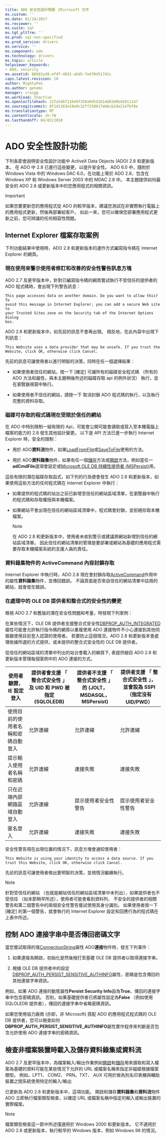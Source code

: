 ```yaml
---
title: ADO 安全性設計問題 |Microsoft 文件
ms.custom: ''
ms.date: 01/19/2017
ms.reviewer: ''
ms.suite: sql
ms.tgt_pltfrm: ''
ms.prod: sql-non-specified
ms.prod_service: drivers
ms.service: ''
ms.component: ado
ms.technology: drivers
ms.topic: article
helpviewer_keywords:
- ADO, security
ms.assetid: 86b83a38-efdf-4831-a6d5-7e470d517d1c
caps.latest.revision: 18
author: MightyPen
ms.author: genemi
manager: craigg
ms.workload: Inactive
ms.openlocfilehash: 21fa5dbf11649f350a9d5d2614d83d6b45011147
ms.sourcegitcommit: 8f1d1363e18e0c32ff250617ab6cb2da2147bf8e
ms.translationtype: MT
ms.contentlocale: zh-TW
ms.lasthandoff: 04/03/2018
---
```

# <a name="ado-security-design-features"></a>ADO 安全性設計功能
下列各節會說明安全性設計功能中 ActiveX Data Objects (ADO) 2.8 和更新版本。 在 ADO 中 2.8 已進行這些變更，以提升安全性。 ADO 6.0 中，隨附於 Windows Vista 中的 Windows DAC 6.0，在功能上等於 ADO 2.8，包含在 Windows XP 和 Windows Server 2003 中的 MDAC 2.8 中。 本主題提供如何最安全的 ADO 2.8 或更新版本中的您應用程式的相關資訊。

> [!IMPORTANT]
>  如果您要更新您的應用程式從 ADO 的較早版本，建議您測試在非實際執行電腦上的應用程式更新，然後再部署給客戶。 如此一來，您可以確保您部署應用程式更新之前，您可辨識的任何相容性問題。

## <a name="internet-explorer-file-access-scenarios"></a>Internet Explorer 檔案存取案例
 下列功能結果中使用時，ADO 2.8 和更新版本的運作方式編寫指令碼在 Internet Explorer 的網頁。

### <a name="revised-and-improved-security-warning-message-box-now-used-to-alert-users"></a>現在使用來警示使用者修訂和改善的安全性警告訊息方塊
 ADO 2.7 及更早版本中，針對已編寫指令碼的網頁嘗試執行不受信任的提供者的 ADO 程式碼時，會出現下列警告訊息：

```
This page accesses data on another domain. Do you want to allow this? To
avoid this message in Internet Explorer, you can add a secure Web site to
your Trusted Sites zone on the Security tab of the Internet Options dialog
box.
```

 ADO 2.8 和更新版本中，如先前的訊息不會再出現。 相反地，在此內容中出現下列訊息：

```
This Website uses a data provider that may be unsafe. If you trust the
Website, click OK, otherwise click Cancel.
```

 先前的訊息可讓使用者以進行明智的決策，同時在任一個選擇結果：

-   如果使用者信任的網站，按一下 [確定] 可讓所有的磁碟安全程式碼 （所有的 ADO 方法和屬性，與本主題稍後所述的磁碟存取 api 的例外狀況） 執行，並在瀏覽器視窗中執行。

-   如果使用者不信任的網站，請按一下 取消封鎖 ADO 程式碼的執行，以及執行完整的資料存取。

### <a name="disk-accessible-code-limited-now-to-trusted-sites"></a>磁碟可存取的程式碼現在受限於信任的網站
 在 ADO 中特別限制一組有限的 Api，可能會公開可能會讀取或寫入至本機電腦上檔案的能力的 2.8 發生其他設計變更。 以下是 API 方法已進一步執行 Internet Explorer 時，安全的限制：

-   用於 ADO**資料流**物件，如果[LoadFromFile](../../ado/reference/ado-api/loadfromfile-method-ado.md)或[SaveToFile](../../ado/reference/ado-api/savetofile-method.md)使用的方法。

-   用於 ADO**資料錄集**物件，如果有任一個[儲存](../../ado/reference/ado-api/save-method.md)方法或[開啟](../../ado/reference/ado-api/open-method-ado-recordset.md)方法，例如當任一**adCmdFile**選項會設定或[Microsoft OLE DB 持續性提供者 (MSPersist)](../../ado/guide/appendixes/microsoft-ole-db-persistence-provider-ado-service-provider.md)用。

 這些有限的潛在磁碟存取函式，如下列的行為便會發生 ADO 2.8 和更新版本，如果使用這些方法的任何程式碼在 Internet Explorer 中執行：

-   如果提供的程式碼的站台之前已新增至信任的網站區域清單，在瀏覽器中執行的程式碼和存取權授與本機檔案。

-   如果網站不會出現在信任的網站區域清單中，程式碼會封鎖，並拒絕存取本機檔案。

    > [!NOTE]
    >  在 ADO 2.8 和更新版本中，使用者未收到警示或建議將網站新增到信任的網站區域清單。 因此信任的網站清單的管理是要部署或網站為基礎的應用程式需要存取本機檔案系統的支援人員的責任。

### <a name="access-blocked-to-the-activecommand-property-on-recordset-objects"></a>資料錄集物件的 ActiveCommand 內容封鎖存取
 Internet Explorer 中執行時，ADO 2.8 現在會封鎖存取[ActiveCommand](../../ado/reference/ado-api/activecommand-property-ado.md)作用中的屬性**資料錄集**物件，並傳回錯誤。 不論頁面是否來自信任的網站清單中註冊的網站，就會發生錯誤。

### <a name="changes-in-handling-for-ole-db-providers-and-integrated-security"></a>在處理中的 OLE DB 提供者和整合式的安全性的變更
 檢視 ADO 2.7 和舊版的潛在安全性問題和考量，時發現下列案例：

 在某些情況下，OLE DB 提供者支援整合式安全性[DBPROP_AUTH_INTEGRATED](https://msdn.microsoft.com/library/windows/desktop/ms712973.aspx)屬性可能會允許執行指令碼的網頁以重複使用 ADO 連接物件不小心連接到其他伺服器使用目前登入認證的使用者。 若要防止這個情況，ADO 2.8 和更新版本會處理依據所選的方式提供，或未提供的整合式安全性的 OLE DB 提供者。

 從信任的網站區域的清單中列出的站台會載入的網頁下, 表提供細目 ADO 2.8 和更新版本管理每個案例中的 ADO 連接的方式。

|使用者驗證，IE 設定登入|提供者會支援 「 整合式安全性 」 及 UID 和 PWD 被指定 (SQLOLEDB)|提供者不支援 「 整合式安全性 」 的 (JOLT，MSDASQL，MSPersist)|提供者支援 「 整合式安全性 」，並會設為 SSPI （指定沒有 UID/PWD）|
|------------------------------------------------|----------------------------------------------------------------------------------------|----------------------------------------------------------------------------------|-------------------------------------------------------------------------------------------------|
|使用目前的使用者名稱和密碼自動登入|允許連線|允許連線|允許連線|
|提示輸入使用者名稱和密碼|允許連線|連接失敗|連接失敗|
|只在近端內部網路區域自動登入|允許連線|提示使用者安全性警告|提示使用者安全性警告|
|匿名登入|允許連線|連接失敗|連接失敗|

 安全性警告現在出現位置的情況下，訊息方塊會通知使用者：

```
This Website is using your identity to access a data source. If you trust this Website, click OK, otherwise click Cancel.
```

 先前的訊息可讓使用者做出更明智的決策，並視情況繼續執行。

> [!NOTE]
>  針對受信任的網站 （也就是網站信任的網站區域清單中未列出），如果提供者也不受信任 （如本節稍早所述），使用者可能會看到資料列、 不安全的提供者的相關警告和第二個警告中的兩個安全性警告嘗試使用其身分識別。 如果使用者按一下 [確定] 的第一個警告，就會執行的 Internet Explorer 設定和回應行為的程式碼在上表中所述。

## <a name="controlling-whether-password-text-is-returned-in-ado-connection-strings"></a>控制 ADO 連接字串中是否傳回密碼文字
 當您嘗試取得的值[ConnectionString](../../ado/reference/ado-api/connectionstring-property-ado.md)屬性 ADO**連接**物件時，發生下列事件：

1.  如果連接為開啟，初始化是然後撥打至基礎 OLE DB 提供者以取得連接字串。

2.  根據 OLE DB 提供者中的設定[DBPROP_AUTH_PERSIST_SENSITIVE_AUTHINFO](https://msdn.microsoft.com/library/windows/desktop/ms714905.aspx)屬性，密碼是包含傳回的其他連接字串資訊。

 例如，如果 ADO 連接的動態屬性**Persist Security Info**設為**True**，傳回的連接字串中包含密碼資訊。 否則，如果基礎提供者已將屬性設定為**False** （例如使用 SQLOLEDB 提供者），傳回的連接字串中省略密碼資訊。

 如果您使用協力廠商 (亦即，非 Microsoft) 搭配 ADO 的應用程式程式碼的 OLE DB 提供者，您可以檢查如何**DBPROP_AUTH_PERSIST_SENSITIVE_AUTHINFO**屬性實作程序來判斷是否包含允許使用 ADO 連接字串的密碼資訊。

## <a name="checking-for-non-file-devices-when-loading-and-saving-recordsets-or-streams"></a>檢查非檔案裝置時載入及儲存資料錄集或資料流
 ADO 2.7 及更早版本中，為檔案輸入/輸出作業例如[開啟](../../ado/reference/ado-api/open-method-ado-recordset.md)和[儲存](../../ado/reference/ado-api/save-method.md)用來讀取和寫入檔案為基礎的資料可能在某些情況下允許的 URL 或檔案名稱來指定非磁碟根據檔案類型。 例如，LPT1、 COM2、 PRN。TXT、 AUX 可用於做為別名印表機與輔助裝置之間系統使用特定的輸入/輸出

 已更新為 ADO 2.8 和更新版本中，這項功能。 開啟和儲存**資料錄集**和**資料流**物件 ADO 立即執行檔案類型檢查，以確認 URL 或檔案名稱中指定的輸入或輸出裝置的實際檔案。

> [!NOTE]
>  檔案類型檢查這一節中所述僅適用於 Windows 2000 和更新版本。 它不適用於 ADO 2.8 或更新版本，執行較早的 Windows 版本，例如 Windows 98 的情況。
